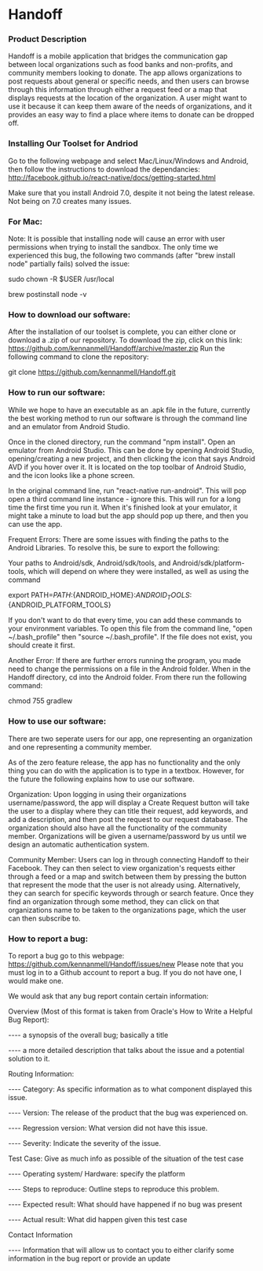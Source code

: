# Handoff

### Product Description

Handoff is a mobile application that bridges the communication gap between local organizations such as food banks and non-profits, and community members looking to donate. The app allows organizations to post requests about general or specific needs, and then users can browse through this information through either a request feed or a map that displays requests at the location of the organization. A user might want to use it because it can keep them aware of the needs of organizations, and it provides an easy way to find a place where items to donate can be dropped off.

### Installing Our Toolset for Andriod

Go to the following webpage and select Mac/Linux/Windows and Android, then follow the instructions to download the dependancies:
http://facebook.github.io/react-native/docs/getting-started.html

Make sure that you install Android 7.0, despite it not being the latest release. Not being on 7.0 creates many issues.

### For Mac:

Note: It is possible that installing node will cause an error with user permissions when trying to install the sandbox. The only time we experienced this bug, the following two commands (after "brew install node" partially fails) solved the issue:

sudo chown -R $USER /usr/local

brew postinstall node -v

### How to download our software:

After the installation of our toolset is complete, you can either clone or download a .zip of our repository. To download the zip, click on this link: https://github.com/kennanmell/Handoff/archive/master.zip Run the following command to clone the repository: 

git clone https://github.com/kennanmell/Handoff.git

### How to run our software:

While we hope to have an executable as an .apk file in the future, currently the best working method to run our software is through the command line and an emulator from Android Studio.

Once in the cloned directory, run the command "npm install". Open an emulator from Android Studio. This can be done by opening Android Studio, opening/creating a new project, and then clicking the icon that says Android AVD if you hover over it. It is located on the top toolbar of Android Studio, and the icon looks like a phone screen.

In the original command line, run "react-native run-android". This will pop open a third command line instance - ignore this. This will run for a long time the first time you run it. When it's finished look at your emulator, it might take a minute to load but the app should pop up there, and then you can use the app.

Frequent Errors:
There are some issues with finding the paths to the Android Libraries. To resolve this, be sure to export the following: 

Your paths to Android/sdk, Android/sdk/tools, and Android/sdk/platform-tools, which will depend on where they were installed, as well as using the command 

export PATH=${PATH}:${ANDROID_HOME}:${ANDROID_TOOLS}:${ANDROID_PLATFORM_TOOLS}

If you don't want to do that every time, you can add these commands to your environment variables. To open this file from the command line, "open ~/.bash_profile" then "source ~/.bash_profile". If the file does not exist, you should create it first.

Another Error: If there are further errors running the program, you made need to change the permissions on a file in the Android folder.
When in the Handoff directory, cd into the Android folder. From there run the following command:

chmod 755 gradlew

### How to use our software:

There are two seperate users for our app, one representing an organization and one representing a community member.

As of the zero feature release, the app has no functionality and the only thing you can do with the application is to type in a textbox. However, for the future the following explains how to use our software.

Organization: Upon logging in using their organizations username/password, the app will display a Create Request button will take the user to a display where they can title their request, add keywords, and add a description, and then post the request to our request database. The organization should also have all the functionality of the community member. Organizations will be given a username/password by us until we design an automatic authentication system.

Community Member: Users can log in through connecting Handoff to their Facebook. They can then select to view organization's requests either through a feed or a map and switch between them by pressing the button that represent the mode that the user is not already using. Alternatively, they can search for specific keywords through or search feature. Once they find an organization through some method, they can click on that organizations name to be taken to the organizations page, which the user can then subscribe to.

### How to report a bug:
To report a bug go to this webpage: https://github.com/kennanmell/Handoff/issues/new
Please note that you must log in to a Github account to report a bug. If you do not have one, I would make one.

We would ask that any bug report contain certain information:

Overview (Most of this format is taken from Oracle's How to Write a Helpful Bug Report): 

---- a synopsis of the overall bug; basically a title

---- a more detailed description that talks about the issue and a potential solution to it.

Routing Information:

---- Category: As specific information as to what component displayed this issue.

---- Version: The release of the product that the bug was experienced on.

---- Regression version: What version did not have this issue.

---- Severity: Indicate the severity of the issue.

Test Case: Give as much info as possible of the situation of the test case

---- Operating system/ Hardware: specify the platform

---- Steps to reproduce: Outline steps to reproduce this problem.

---- Expected result: What should have happened if no bug was present

---- Actual result: What did happen given this test case

Contact Information

---- Information that will allow us to contact you to either clarify some information in the bug report or provide an update

